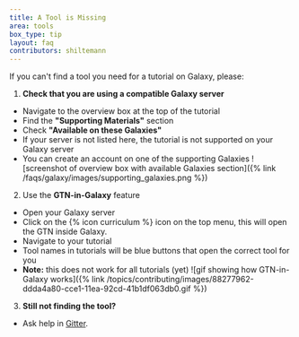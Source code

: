 ```yaml
---
title: A Tool is Missing
area: tools
box_type: tip
layout: faq
contributors: shiltemann
---
```


If you can't find a tool you need for a tutorial on Galaxy, please:

1. **Check that you are using a compatible Galaxy server**
  - Navigate to the overview box at the top of the tutorial
  - Find the **"Supporting Materials"** section
  - Check **"Available on these Galaxies"**
  - If your server is not listed here, the tutorial is not supported on your Galaxy server
  - You can create an account on one of the supporting Galaxies
  ![screenshot of overview box with available Galaxies section]({% link /faqs/galaxy/images/supporting_galaxies.png %})

2. Use the **GTN-in-Galaxy** feature
  - Open your Galaxy server
  - Click on the {% icon curriculum %} icon on the top menu, this will open the GTN inside Galaxy.
  - Navigate to your tutorial
  - Tool names in tutorials will be blue buttons that open the correct tool for you
  - **Note:** this does not work for all tutorials (yet)
  ![gif showing how GTN-in-Galaxy works]({% link /topics/contributing/images/88277962-ddda4a80-cce1-11ea-92cd-41b1df063db0.gif %})

3. **Still not finding the tool?**
  - Ask help in [Gitter]({{site.gitter_url}}).


